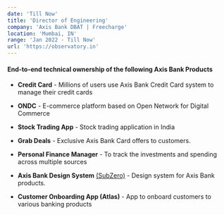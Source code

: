 ```yaml
---
date: 'Till Now'
title: 'Director of Engineering'
company: 'Axis Bank DBAT | Freecharge'
location: 'Mumbai, IN'
range: 'Jan 2022 - Till Now'
url: 'https://observatory.in'
---
```


#### End-to-end technical ownership of the following Axis Bank Products

- **Credit Card** - Millions of users use Axis Bank Credit Card system to manage their credit cards

- **ONDC** - E-commerce platform based on Open Network for Digital Commerce

- **Stock Trading App** - Stock trading application in India

- **Grab Deals** - Exclusive Axis Bank Card offers to customers.

- **Personal Finance Manager** - To track the investments and spending across multiple sources

- **Axis Bank Design System** [(SubZero)](https://www.subzero.axisbank.com/) - Design system for Axis Bank products.

- **Customer Onboarding App (Atlas)** - App to onboard customers to various banking products
